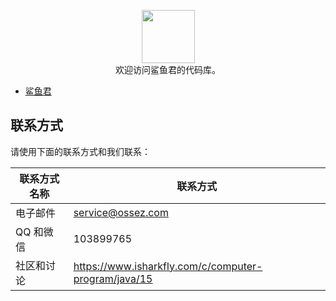 <p align="center">
    <a href="https://github.com/honeymoose">
        <img height=85 src="https://avatars1.githubusercontent.com/u/45009982?s=200&v=4">
    </a>
    <br>欢迎访问鲨鱼君的代码库。
</p>

* [鲨鱼君](https://www.isharkfly.com/)

## 联系方式

请使用下面的联系方式和我们联系：

| 联系方式名称 | 联系方式                                          |
|--------|-----------------------------------------------|
| 电子邮件   | [service@ossez.com](mailto:service@ossez.com) |
| QQ 和微信 | 103899765                                     |
| 社区和讨论   | https://www.isharkfly.com/c/computer-program/java/15   |


##

